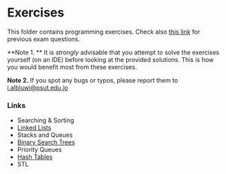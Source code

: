# Exercises

This folder contains programming exercises. Check also [this link]() for previous exam questions.

**Note 1. ** It is *strongly* advisable that you attempt to solve the exercises yourself (on an IDE) before looking at the provided solutions. This is how you would benefit most from these exercises.

**Note 2.** If you spot any bugs or typos, please report them to i.albluwi@psut.edu.jo

### Links

* Searching & Sorting
* [Linked Lists](list_exercises.md)
* Stacks and Queues
* [Binary Search Trees](bst_exercises.md)
* Priority Queues
* [Hash Tables](hashing_exercises.md)
* STL

